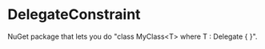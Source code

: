 DelegateConstraint
==================

NuGet package that lets you do "class MyClass&lt;T> where T : Delegate { }".